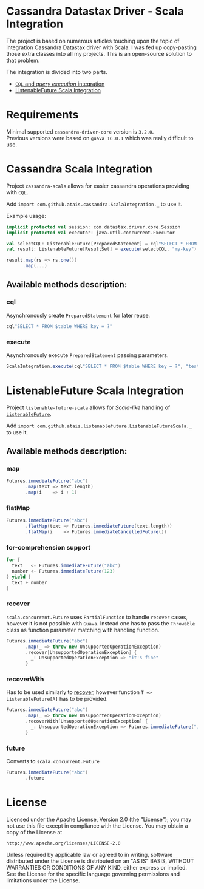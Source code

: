 # Cassandra Datastax Driver - Scala Integration

The project is based on numerous articles touching upon the topic of integration Cassandra Datastax driver 
with Scala. 
I was fed up copy-pasting those extra classes into all my projects.
This is an open-source solution to that problem.

The integration is divided into two parts.

- [`CQL` and *query execution* integration](#cassandra-scala-integration)
- [ListenableFuture Scala Integration](#listenablefuture-scala-integration)

# Requirements

Minimal supported `cassandra-driver-core` version is `3.2.0`. <br> 
Previous versions were based on `guava 16.0.1` which was really difficult to use.

# Cassandra Scala Integration

Project `cassandra-scala` allows for easier cassandra operations providing with `CQL`.

Add `import com.github.atais.cassandra.ScalaIntegration._` to use it.
 
Example usage:

```scala
implicit protected val session: com.datastax.driver.core.Session
implicit protected val executor: java.util.concurrent.Executor

val selectCQL: ListenableFuture[PreparedStatement] = cql"SELECT * FROM $table WHERE key = ?"
val result: ListenableFuture[ResultSet] = execute(selectCQL, "my-key")

result.map(rs => rs.one())
      .map(...)
```

## Available methods description:

### cql

Asynchronously create `PreparedStatement` for later reuse.

```scala
cql"SELECT * FROM $table WHERE key = ?"
```

### execute

Asynchronously execute `PreparedStatement` passing parameters.

```scala
ScalaIntegration.execute(cql"SELECT * FROM $table WHERE key = ?", "testValue")
```

# ListenableFuture Scala Integration

Project `listenable-future-scala` allows for *Scala-like* handling of [`ListenableFuture`](https://github.com/google/guava/wiki/ListenableFutureExplained).

Add `import com.github.atais.listenablefuture.ListenableFutureScala._` to use it.

## Available methods description:

### map

```scala
Futures.immediateFuture("abc")
       .map(text => text.length)
       .map(i    => i + 1)
```

### flatMap

```scala
Futures.immediateFuture("abc")
       .flatMap(text => Futures.immediateFuture(text.length))
       .flatMap(i    => Futures.immediateCancelledFuture())
```

### for-comprehension support

```scala
for {
  text   <- Futures.immediateFuture("abc")
  number <- Futures.immediateFuture(123)
} yield {
  text + number
}
```

### recover

`scala.concurrent.Future` uses `PartialFunction` to handle `recover` cases, however it is not possible with `Guava`.
Instead one has to pass the `Throwable` class as function parameter matching with handling function.

```scala
Futures.immediateFuture("abc")
       .map(_ => throw new UnsupportedOperationException)
       .recover[UnsupportedOperationException] {
         _: UnsupportedOperationException => "it's fine"
       }
```

### recoverWith

Has to be used similarly to [recover](#recover), however function `T => ListenableFuture[A]` has to be provided.

```scala
Futures.immediateFuture("abc")
       .map(_ => throw new UnsupportedOperationException)
       .recoverWith[UnsupportedOperationException] {
         _: UnsupportedOperationException => Futures.immediateFuture("it's fine")
       }
```

### future

Converts to `scala.concurrent.Future` 

```scala
Futures.immediateFuture("abc")
       .future
```

# License

Licensed under the Apache License, Version 2.0 (the "License");
you may not use this file except in compliance with the License.
You may obtain a copy of the License at

    http://www.apache.org/licenses/LICENSE-2.0

Unless required by applicable law or agreed to in writing, software
distributed under the License is distributed on an "AS IS" BASIS,
WITHOUT WARRANTIES OR CONDITIONS OF ANY KIND, either express or implied.
See the License for the specific language governing permissions and
limitations under the License.
